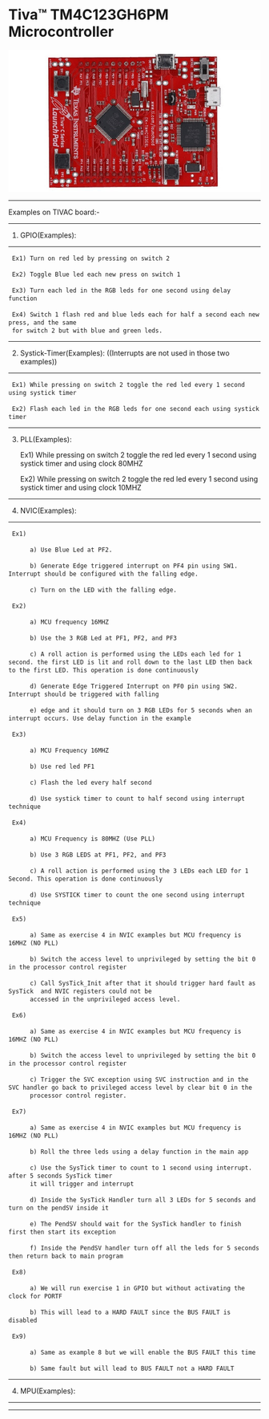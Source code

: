 # Tiva™ TM4C123GH6PM Microcontroller
![alt text](texas-launchpad-evolution-kit.jpg)
__________________________________________________________________________________
Examples on TIVAC board:-
__________________________________________________________________________________

1)  GPIO(Examples):
_____________________

     Ex1) Turn on red led by pressing on switch 2

     Ex2) Toggle Blue led each new press on switch 1

     Ex3) Turn each led in the RGB leds for one second using delay function

     Ex4) Switch 1 flash red and blue leds each for half a second each new press, and the same
     for switch 2 but with blue and green leds.

_________________________________________________________________________________________________________________
2)  Systick-Timer(Examples): ((Interrupts are not used in those two examples))
_____________________________________________________________________________

     Ex1) While pressing on switch 2 toggle the red led every 1 second using systick timer

     Ex2) Flash each led in the RGB leds for one second each using systick timer

_________________________________________________________________________________________________________________
3)  PLL(Examples):

     Ex1) While pressing on switch 2 toggle the red led every 1 second using systick timer and using clock 80MHZ

     Ex2) While pressing on switch 2 toggle the red led every 1 second using systick timer and using clock 10MHZ
     
_________________________________________________________________________________________________________________
4) NVIC(Examples):
_____________________

     Ex1) 

          a) Use Blue Led at PF2.

          b) Generate Edge triggered interrupt on PF4 pin using SW1. Interrupt should be configured with the falling edge.
 
          c) Turn on the LED with the falling edge.

     Ex2) 

          a) MCU frequency 16MHZ

          b) Use the 3 RGB Led at PF1, PF2, and PF3

          c) A roll action is performed using the LEDs each led for 1 second. the first LED is lit and roll down to the last LED then back to the first LED. This operation is done continuously

          d) Generate Edge Triggered Interrupt on PF0 pin using SW2. Interrupt should be triggered with falling

          e) edge and it should turn on 3 RGB LEDs for 5 seconds when an interrupt occurs. Use delay function in the example

     Ex3) 
     
          a) MCU Frequency 16MHZ

          b) Use red led PF1

          c) Flash the led every half second

          d) Use systick timer to count to half second using interrupt technique

     Ex4)

          a) MCU Frequency is 80MHZ (Use PLL)

          b) Use 3 RGB LEDS at PF1, PF2, and PF3

          c) A roll action is performed using the 3 LEDs each LED for 1 Second. This operation is done continuously
          
          d) Use SYSTICK timer to count the one second using interrupt technique

     Ex5)

          a) Same as exercise 4 in NVIC examples but MCU frequency is 16MHZ (NO PLL)

          b) Switch the access level to unprivileged by setting the bit 0 in the processor control register

          c) Call SysTick_Init after that it should trigger hard fault as SysTick  and NVIC registers could not be
          accessed in the unprivileged access level.  

     Ex6)

          a) Same as exercise 4 in NVIC examples but MCU frequency is 16MHZ (NO PLL)

          b) Switch the access level to unprivileged by setting the bit 0 in the processor control register

          c) Trigger the SVC exception using SVC instruction and in the SVC handler go back to privileged access level by clear bit 0 in the
          processor control register.

     Ex7)

          a) Same as exercise 4 in NVIC examples but MCU frequency is 16MHZ (NO PLL)

          b) Roll the three leds using a delay function in the main app

          c) Use the SysTick timer to count to 1 second using interrupt. after 5 seconds SysTick timer
          it will trigger and interrupt

          d) Inside the SysTick Handler turn all 3 LEDs for 5 seconds and turn on the pendSV inside it

          e) The PendSV should wait for the SysTick handler to finish first then start its exception

          f) Inside the PendSV handler turn off all the leds for 5 seconds then return back to main program   

     Ex8)

          a) We will run exercise 1 in GPIO but without activating the clock for PORTF
 
          b) This will lead to a HARD FAULT since the BUS FAULT is disabled

     Ex9)

          a) Same as example 8 but we will enable the BUS FAULT this time
 
          b) Same fault but will lead to BUS FAULT not a HARD FAULT
_________________________________________________________________________________________________________________
4) MPU(Examples):
_____________________

_________________________________________________________________________________________________________________
